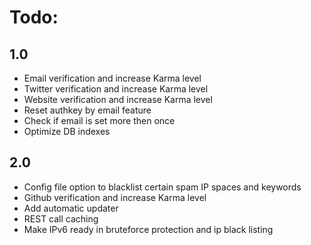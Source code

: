# Todo:

## 1.0
- Email verification and increase Karma level
- Twitter verification and increase Karma level
- Website verification and increase Karma level
- Reset authkey by email feature
- Check if email is set more then once
- Optimize DB indexes

## 2.0
- Config file option to blacklist certain spam IP spaces and keywords
- Github verification and increase Karma level
- Add automatic updater
- REST call caching
- Make IPv6 ready in bruteforce protection and ip black listing
